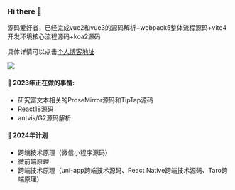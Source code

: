 ### Hi there 👋 

源码爱好者，已经完成vue2和vue3的源码解析+webpack5整体流程源码+vite4开发环境核心流程源码+koa2源码

具体详情可以点击[个人博客地址](https://github.com/wbccb/Frontend-Articles)


![](https://github-readme-stats.vercel.app/api?username=mayandev)


#### 🌱 2023年正在做的事情: 

- 研究富文本相关的ProseMirror源码和TipTap源码
- React18源码
- antvis/G2源码解析


#### :muscle: 2024年计划
- 跨端技术原理（微信小程序源码）
- 微前端原理
- 跨端技术原理（uni-app跨端技术源码、React Native跨端技术源码、Taro跨端原理）
